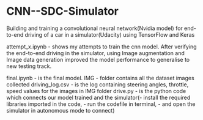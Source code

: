 # CNN--SDC-Simulator

Building and training a convolutional neural network(Nvidia model) for end-to-end driving of a car in a simulator(Udacity) using TensorFlow and Keras

attempt_x.ipynb - shows my attempts to train the cnn model. After verifying the end-to-end driving in the simulator, using Image augmentation and Image data generation improved the model performance to generalise to new testing track. 

final.ipynb - is the final model.
IMG - folder contains all the dataset images collected
driving_log.csv - is the log containing steering angles, throttle, speed values for the images in IMG folder
drive.py - is the python code which connects our model trained and the simulator(- install the required libraries imported in the code, - run the codefile in terminal, - and open the simulator in autonomous mode to connect)
